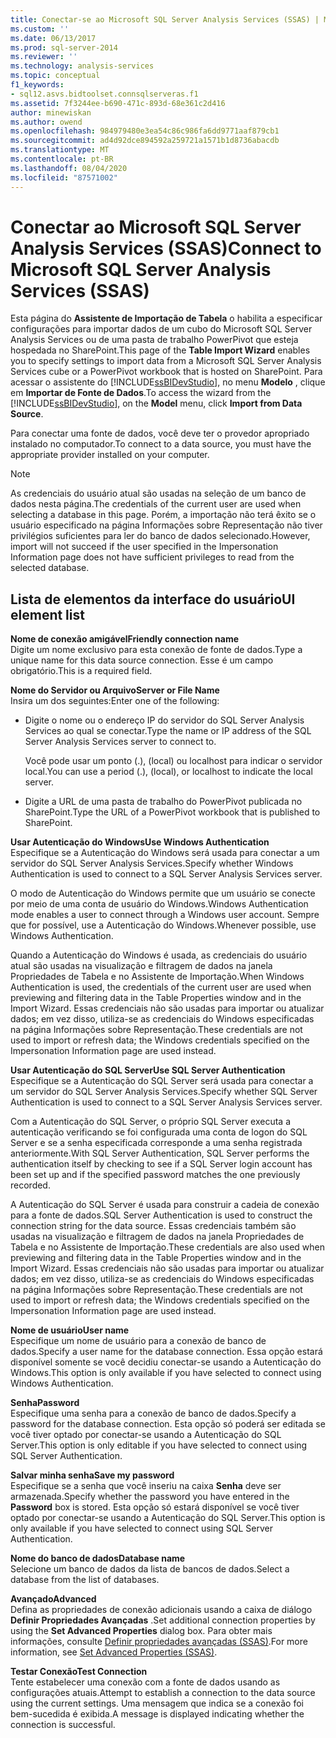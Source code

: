 ```yaml
---
title: Conectar-se ao Microsoft SQL Server Analysis Services (SSAS) | Microsoft Docs
ms.custom: ''
ms.date: 06/13/2017
ms.prod: sql-server-2014
ms.reviewer: ''
ms.technology: analysis-services
ms.topic: conceptual
f1_keywords:
- sql12.asvs.bidtoolset.connsqlserveras.f1
ms.assetid: 7f3244ee-b690-471c-893d-68e361c2d416
author: minewiskan
ms.author: owend
ms.openlocfilehash: 984979480e3ea54c86c986fa6dd9771aaf879cb1
ms.sourcegitcommit: ad4d92dce894592a259721a1571b1d8736abacdb
ms.translationtype: MT
ms.contentlocale: pt-BR
ms.lasthandoff: 08/04/2020
ms.locfileid: "87571002"
---
```

# <a name="connect-to-microsoft-sql-server-analysis-services-ssas"></a><span data-ttu-id="f757b-102">Conectar ao Microsoft SQL Server Analysis Services (SSAS)</span><span class="sxs-lookup"><span data-stu-id="f757b-102">Connect to Microsoft SQL Server Analysis Services (SSAS)</span></span>
  <span data-ttu-id="f757b-103">Esta página do **Assistente de Importação de Tabela** o habilita a especificar configurações para importar dados de um cubo do Microsoft SQL Server Analysis Services ou de uma pasta de trabalho PowerPivot que esteja hospedada no SharePoint.</span><span class="sxs-lookup"><span data-stu-id="f757b-103">This page of the **Table Import Wizard** enables you to specify settings to import data from a Microsoft SQL Server Analysis Services cube or a PowerPivot workbook that is hosted on SharePoint.</span></span> <span data-ttu-id="f757b-104">Para acessar o assistente do [!INCLUDE[ssBIDevStudio](../includes/ssbidevstudio-md.md)], no menu **Modelo** , clique em **Importar de Fonte de Dados**.</span><span class="sxs-lookup"><span data-stu-id="f757b-104">To access the wizard from the [!INCLUDE[ssBIDevStudio](../includes/ssbidevstudio-md.md)], on the **Model** menu, click **Import from Data Source**.</span></span>  
  
 <span data-ttu-id="f757b-105">Para conectar uma fonte de dados, você deve ter o provedor apropriado instalado no computador.</span><span class="sxs-lookup"><span data-stu-id="f757b-105">To connect to a data source, you must have the appropriate provider installed on your computer.</span></span>  
  
> [!NOTE]  
>  <span data-ttu-id="f757b-106">As credenciais do usuário atual são usadas na seleção de um banco de dados nesta página.</span><span class="sxs-lookup"><span data-stu-id="f757b-106">The credentials of the current user are used when selecting a database in this page.</span></span> <span data-ttu-id="f757b-107">Porém, a importação não terá êxito se o usuário especificado na página Informações sobre Representação não tiver privilégios suficientes para ler do banco de dados selecionado.</span><span class="sxs-lookup"><span data-stu-id="f757b-107">However, import will not succeed if the user specified in the Impersonation Information page does not have sufficient privileges to read from the selected database.</span></span>  
  
## <a name="ui-element-list"></a><span data-ttu-id="f757b-108">Lista de elementos da interface do usuário</span><span class="sxs-lookup"><span data-stu-id="f757b-108">UI element list</span></span>  
 <span data-ttu-id="f757b-109">**Nome de conexão amigável**</span><span class="sxs-lookup"><span data-stu-id="f757b-109">**Friendly connection name**</span></span>  
 <span data-ttu-id="f757b-110">Digite um nome exclusivo para esta conexão de fonte de dados.</span><span class="sxs-lookup"><span data-stu-id="f757b-110">Type a unique name for this data source connection.</span></span> <span data-ttu-id="f757b-111">Esse é um campo obrigatório.</span><span class="sxs-lookup"><span data-stu-id="f757b-111">This is a required field.</span></span>  
  
 <span data-ttu-id="f757b-112">**Nome do Servidor ou Arquivo**</span><span class="sxs-lookup"><span data-stu-id="f757b-112">**Server or File Name**</span></span>  
 <span data-ttu-id="f757b-113">Insira um dos seguintes:</span><span class="sxs-lookup"><span data-stu-id="f757b-113">Enter one of the following:</span></span>  
  
-   <span data-ttu-id="f757b-114">Digite o nome ou o endereço IP do servidor do SQL Server Analysis Services ao qual se conectar.</span><span class="sxs-lookup"><span data-stu-id="f757b-114">Type the name or IP address of the SQL Server Analysis Services server to connect to.</span></span>  
  
     <span data-ttu-id="f757b-115">Você pode usar um ponto (.), (local) ou localhost para indicar o servidor local.</span><span class="sxs-lookup"><span data-stu-id="f757b-115">You can use a period (.), (local), or localhost to indicate the local server.</span></span>  
  
-   <span data-ttu-id="f757b-116">Digite a URL de uma pasta de trabalho do PowerPivot publicada no SharePoint.</span><span class="sxs-lookup"><span data-stu-id="f757b-116">Type the URL of a PowerPivot workbook that is published to SharePoint.</span></span>  
  
 <span data-ttu-id="f757b-117">**Usar Autenticação do Windows**</span><span class="sxs-lookup"><span data-stu-id="f757b-117">**Use Windows Authentication**</span></span>  
 <span data-ttu-id="f757b-118">Especifique se a Autenticação do Windows será usada para conectar a um servidor do SQL Server Analysis Services.</span><span class="sxs-lookup"><span data-stu-id="f757b-118">Specify whether Windows Authentication is used to connect to a SQL Server Analysis Services server.</span></span>  
  
 <span data-ttu-id="f757b-119">O modo de Autenticação do Windows permite que um usuário se conecte por meio de uma conta de usuário do Windows.</span><span class="sxs-lookup"><span data-stu-id="f757b-119">Windows Authentication mode enables a user to connect through a Windows user account.</span></span> <span data-ttu-id="f757b-120">Sempre que for possível, use a Autenticação do Windows.</span><span class="sxs-lookup"><span data-stu-id="f757b-120">Whenever possible, use Windows Authentication.</span></span>  
  
 <span data-ttu-id="f757b-121">Quando a Autenticação do Windows é usada, as credenciais do usuário atual são usadas na visualização e filtragem de dados na janela Propriedades de Tabela e no Assistente de Importação.</span><span class="sxs-lookup"><span data-stu-id="f757b-121">When Windows Authentication is used, the credentials of the current user are used when previewing and filtering data in the Table Properties window and in the Import Wizard.</span></span> <span data-ttu-id="f757b-122">Essas credenciais não são usadas para importar ou atualizar dados; em vez disso, utiliza-se as credenciais do Windows especificadas na página Informações sobre Representação.</span><span class="sxs-lookup"><span data-stu-id="f757b-122">These credentials are not used to import or refresh data; the Windows credentials specified on the Impersonation Information page are used instead.</span></span>  
  
 <span data-ttu-id="f757b-123">**Usar Autenticação do SQL Server**</span><span class="sxs-lookup"><span data-stu-id="f757b-123">**Use SQL Server Authentication**</span></span>  
 <span data-ttu-id="f757b-124">Especifique se a Autenticação do SQL Server será usada para conectar a um servidor do SQL Server Analysis Services.</span><span class="sxs-lookup"><span data-stu-id="f757b-124">Specify whether SQL Server Authentication is used to connect to a SQL Server Analysis Services server.</span></span>  
  
 <span data-ttu-id="f757b-125">Com a Autenticação do SQL Server, o próprio SQL Server executa a autenticação verificando se foi configurada uma conta de logon do SQL Server e se a senha especificada corresponde a uma senha registrada anteriormente.</span><span class="sxs-lookup"><span data-stu-id="f757b-125">With SQL Server Authentication, SQL Server performs the authentication itself by checking to see if a SQL Server login account has been set up and if the specified password matches the one previously recorded.</span></span>  
  
 <span data-ttu-id="f757b-126">A Autenticação do SQL Server é usada para construir a cadeia de conexão para a fonte de dados.</span><span class="sxs-lookup"><span data-stu-id="f757b-126">SQL Server Authentication is used to construct the connection string for the data source.</span></span> <span data-ttu-id="f757b-127">Essas credenciais também são usadas na visualização e filtragem de dados na janela Propriedades de Tabela e no Assistente de Importação.</span><span class="sxs-lookup"><span data-stu-id="f757b-127">These credentials are also used when previewing and filtering data in the Table Properties window and in the Import Wizard.</span></span> <span data-ttu-id="f757b-128">Essas credenciais não são usadas para importar ou atualizar dados; em vez disso, utiliza-se as credenciais do Windows especificadas na página Informações sobre Representação.</span><span class="sxs-lookup"><span data-stu-id="f757b-128">These credentials are not used to import or refresh data; the Windows credentials specified on the Impersonation Information page are used instead.</span></span>  
  
 <span data-ttu-id="f757b-129">**Nome de usuário**</span><span class="sxs-lookup"><span data-stu-id="f757b-129">**User name**</span></span>  
 <span data-ttu-id="f757b-130">Especifique um nome de usuário para a conexão de banco de dados.</span><span class="sxs-lookup"><span data-stu-id="f757b-130">Specify a user name for the database connection.</span></span> <span data-ttu-id="f757b-131">Essa opção estará disponível somente se você decidiu conectar-se usando a Autenticação do Windows.</span><span class="sxs-lookup"><span data-stu-id="f757b-131">This option is only available if you have selected to connect using Windows Authentication.</span></span>  
  
 <span data-ttu-id="f757b-132">**Senha**</span><span class="sxs-lookup"><span data-stu-id="f757b-132">**Password**</span></span>  
 <span data-ttu-id="f757b-133">Especifique uma senha para a conexão de banco de dados.</span><span class="sxs-lookup"><span data-stu-id="f757b-133">Specify a password for the database connection.</span></span> <span data-ttu-id="f757b-134">Esta opção só poderá ser editada se você tiver optado por conectar-se usando a Autenticação do SQL Server.</span><span class="sxs-lookup"><span data-stu-id="f757b-134">This option is only editable if you have selected to connect using SQL Server Authentication.</span></span>  
  
 <span data-ttu-id="f757b-135">**Salvar minha senha**</span><span class="sxs-lookup"><span data-stu-id="f757b-135">**Save my password**</span></span>  
 <span data-ttu-id="f757b-136">Especifique se a senha que você inseriu na caixa **Senha** deve ser armazenada.</span><span class="sxs-lookup"><span data-stu-id="f757b-136">Specify whether the password you have entered in the **Password** box is stored.</span></span> <span data-ttu-id="f757b-137">Esta opção só estará disponível se você tiver optado por conectar-se usando a Autenticação do SQL Server.</span><span class="sxs-lookup"><span data-stu-id="f757b-137">This option is only available if you have selected to connect using SQL Server Authentication.</span></span>  
  
 <span data-ttu-id="f757b-138">**Nome do banco de dados**</span><span class="sxs-lookup"><span data-stu-id="f757b-138">**Database name**</span></span>  
 <span data-ttu-id="f757b-139">Selecione um banco de dados da lista de bancos de dados.</span><span class="sxs-lookup"><span data-stu-id="f757b-139">Select a database from the list of databases.</span></span>  
  
 <span data-ttu-id="f757b-140">**Avançado**</span><span class="sxs-lookup"><span data-stu-id="f757b-140">**Advanced**</span></span>  
 <span data-ttu-id="f757b-141">Defina as propriedades de conexão adicionais usando a caixa de diálogo **Definir Propriedades Avançadas** .</span><span class="sxs-lookup"><span data-stu-id="f757b-141">Set additional connection properties by using the **Set Advanced Properties** dialog box.</span></span> <span data-ttu-id="f757b-142">Para obter mais informações, consulte [Definir propriedades avançadas &#40;SSAS&#41;](set-advanced-properties-ssas.md).</span><span class="sxs-lookup"><span data-stu-id="f757b-142">For more information, see [Set Advanced Properties &#40;SSAS&#41;](set-advanced-properties-ssas.md).</span></span>  
  
 <span data-ttu-id="f757b-143">**Testar Conexão**</span><span class="sxs-lookup"><span data-stu-id="f757b-143">**Test Connection**</span></span>  
 <span data-ttu-id="f757b-144">Tente estabelecer uma conexão com a fonte de dados usando as configurações atuais.</span><span class="sxs-lookup"><span data-stu-id="f757b-144">Attempt to establish a connection to the data source using the current settings.</span></span> <span data-ttu-id="f757b-145">Uma mensagem que indica se a conexão foi bem-sucedida é exibida.</span><span class="sxs-lookup"><span data-stu-id="f757b-145">A message is displayed indicating whether the connection is successful.</span></span>  
  
  
